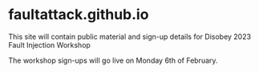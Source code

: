 # faultattack.github.io
This site will contain public material and sign-up details for Disobey 2023 Fault Injection Workshop 

The workshop sign-ups will go live on Monday 6th of February. 


